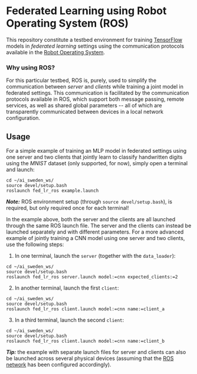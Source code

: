 # Federated Learning using Robot Operating System (ROS)

This repository constitute a testbed environment for training [TensorFlow](https://www.tensorflow.org/) models in *federated learning* settings using the communication protocols available in the [Robot Operating System](https://www.ros.org/).

### Why using ROS? 

For this particular testbed, ROS is, purely, used to simplify the communication between _server_ and _clients_ while training a joint model in federated settings. This communication is facilitated by the communication protocols available in ROS, which support both message passing, remote services, as well as shared global parameters -- all of which are transparently communicated between devices in a local network configuration.

## Usage

For a simple example of training an MLP model in federated settings using one server and two clients that jointly learn to classify handwritten digits using the _MNIST_ dataset (only supported, for now), simply open a terminal and launch:

```
cd ~/ai_sweden_ws/
source devel/setup.bash
roslaunch fed_lr_ros example.launch
```

__*Note:*__ ROS environment setup (through `source devel/setup.bash`), is required, but only required once for each terminal!

In the example above, both the server and the clients are all launched through the same ROS launch file. The server and the clients can instead be launched separately and with different parameters. For a more advanced example of jointly training a CNN model using one server and two clients, use the following steps:

1. In one terminal, launch the `server` (together with the `data_loader`):
```
cd ~/ai_sweden_ws/
source devel/setup.bash
roslaunch fed_lr_ros server.launch model:=cnn expected_clients:=2 
```

2. In another terminal, launch the first `client`:
```
cd ~/ai_sweden_ws/
source devel/setup.bash
roslaunch fed_lr_ros client.launch model:=cnn name:=client_a  
```

3. In a third terminal, launch the second `client`:
```
cd ~/ai_sweden_ws/
source devel/setup.bash
roslaunch fed_lr_ros client.launch model:=cnn name:=client_b  
```

__*Tip:*__ the example with separate launch files for server and clients can also be launched across several physical devices (assuming that the [ROS network](http://wiki.ros.org/ROS/Tutorials/MultipleMachines) has been configured accordingly).
